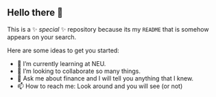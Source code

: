 ## Hello there 👋

This is a ✨ _special_ ✨ repository because its my `README` that is somehow appears on your search.

Here are some ideas to get you started:

- 🌱 I’m currently learning at NEU.
- 👯 I’m looking to collaborate so many things.
- 💬 Ask me about finance and I will tell you anything that I knew.
- 📫 How to reach me: Look around and you will see (or not)

